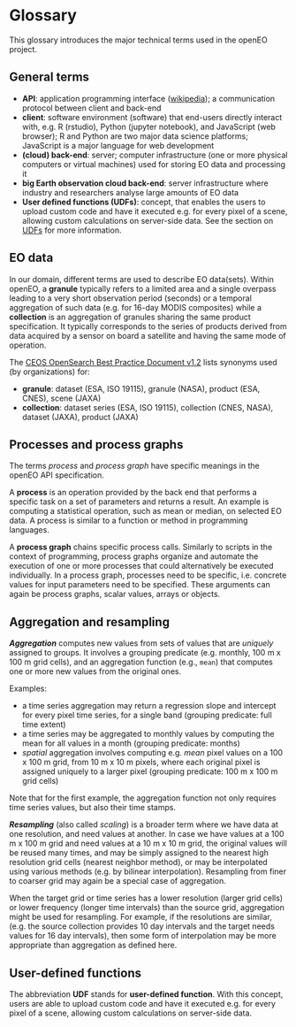 # Glossary

This glossary introduces the major technical terms used in the openEO project.

## General terms

- **API**: application programming interface ([wikipedia](https://en.wikipedia.org/wiki/Application_programming_interface)); a communication protocol between client and back-end
- **client**: software environment (software) that end-users directly interact with, e.g. R (rstudio), Python (jupyter notebook), and JavaScript (web browser); R and Python are two major data science platforms; JavaScript is a major language for web development
- **(cloud) back-end**: server; computer infrastructure (one or more physical computers or virtual machines) used for storing EO data and processing it
- **big Earth observation cloud back-end**: server infrastructure where industry and researchers analyse large amounts of EO data
- **User defined functions (UDFs)**: concept, that enables the users to upload custom code and have it executed e.g. for every pixel of a scene, allowing custom calculations on server-side data. See the section on [UDFs](udfs.md) for more information.

## EO data

In our domain, different terms are used to describe EO data(sets). Within openEO, a **granule** typically refers to a limited area and a single overpass leading to a very short observation period (seconds) or a temporal aggregation of such data (e.g. for 16-day MODIS composites) while a **collection** is an aggregation of granules sharing the same product specification. It typically corresponds to the series of products derived from data acquired by a sensor on board a satellite and having the same mode of operation.

The [CEOS OpenSearch Best Practice Document v1.2](http://ceos.org/ourwork/workinggroups/wgiss/access/opensearch/) lists synonyms used (by organizations) for:

- **granule**: dataset (ESA, ISO 19115), granule (NASA), product (ESA, CNES), scene (JAXA)
- **collection**: dataset series (ESA, ISO 19115), collection (CNES, NASA), dataset (JAXA), product (JAXA)

## Processes and process graphs

The terms _process_ and _process graph_ have specific meanings in the openEO API specification.

A **process** is an operation provided by the back end that performs a specific task on a set of parameters and returns a result. An example is computing a statistical operation, such as mean or median, on selected EO data. A process is similar to a function or method in programming languages. 

A **process graph** chains specific process calls. Similarly to scripts in the context of programming, process graphs organize and automate the execution of one or more processes that could alternatively be executed individually. In a process graph, processes need to be specific, i.e. concrete values for input parameters need to be specified. These arguments can again be process graphs, scalar values, arrays or objects.

## Aggregation and resampling

***Aggregation*** computes new values from sets of values that are _uniquely_ assigned to groups. It involves a grouping predicate (e.g. monthly, 100 m x 100 m grid cells), and an aggregation function (e.g., `mean`) that computes one or more new values from the original ones.

Examples:

- a time series aggregation may return a regression slope and intercept for every pixel time series, for a single band (grouping predicate: full time extent)
- a time series may be aggregated to monthly values by computing the mean for all values in a month (grouping predicate: months)
- _spatial_ aggregation involves computing e.g. _mean_ pixel values on a 100 x 100 m grid, from 10 m x 10 m pixels, where each original pixel is assigned uniquely to a larger pixel (grouping predicate: 100 m x 100 m grid cells)

Note that for the first example, the aggregation function not only requires time series values, but also their time stamps.

***Resampling*** (also called _scaling_) is a broader term where we have data at one resolution, and need values at another. In case we have values at a 100 m x 100 m grid and need values at a 10 m x 10 m grid, the original values will be reused many times, and may be simply assigned to the nearest high resolution grid cells (nearest neighbor method), or may be interpolated using various methods (e.g. by bilinear interpolation). Resampling from finer to coarser grid may again be a special case of aggregation.

When the target grid or time series has a lower resolution (larger grid cells) or lower frequency (longer time intervals) than the source grid, aggregation might be used for resampling. For example, if the resolutions are similar, (e.g. the source collection provides 10 day intervals and the target needs values for 16 day intervals), then some form of interpolation may be more appropriate than aggregation as defined here.

## User-defined functions

The abbreviation **UDF** stands for **user-defined function**. With this concept, users are able to upload custom code and have it executed e.g. for every pixel of a scene, allowing custom calculations on server-side data.